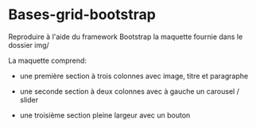 # Bases-grid-bootstrap

Reproduire à l'aide du framework Bootstrap la maquette fournie dans le dossier img/

La maquette comprend:

- une première section à trois colonnes avec image, titre et paragraphe
  
- une seconde section à deux colonnes avec à gauche un carousel / slider

- une troisième section pleine largeur avec un bouton
